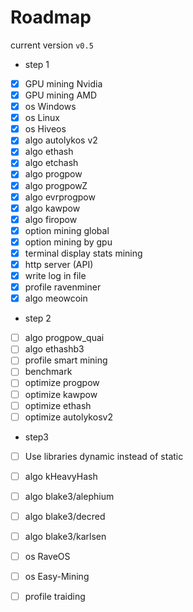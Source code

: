 # Roadmap
  
current version `v0.5`  
  
+ step 1
- [x] GPU mining Nvidia
- [x] GPU mining AMD
- [x] os Windows
- [x] os Linux
- [x] os Hiveos
- [x] algo autolykos v2
- [x] algo ethash
- [x] algo etchash
- [x] algo progpow
- [x] algo progpowZ
- [x] algo evrprogpow
- [x] algo kawpow
- [x] algo firopow
- [x] option mining global
- [x] option mining by gpu
- [x] terminal display stats mining
- [x] http server (API)
- [x] write log in file
- [x] profile ravenminer
- [x] algo meowcoin
  
+ step 2
- [ ] algo progpow_quai
- [ ] algo ethashb3
- [ ] profile smart mining
- [ ] benchmark
- [ ] optimize progpow
- [ ] optimize kawpow
- [ ] optimize ethash
- [ ] optimize autolykosv2

+ step3
- [ ] Use libraries dynamic instead of static
- [ ] algo kHeavyHash
- [ ] algo blake3/alephium
- [ ] algo blake3/decred
- [ ] algo blake3/karlsen
- [ ] os RaveOS
- [ ] os Easy-Mining
- [ ] profile traiding
  